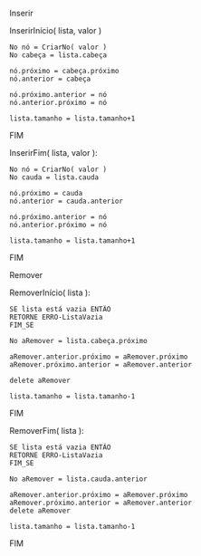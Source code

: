 Inserir

InserirInício( lista, valor )

    No nó = CriarNo( valor )
    No cabeça = lista.cabeça

    nó.próximo = cabeça.próximo
    nó.anterior = cabeça

    nó.próximo.anterior = nó
    nó.anterior.próximo = nó

    lista.tamanho = lista.tamanho+1
FIM

InserirFim( lista, valor ):

    No nó = CriarNo( valor )
    No cauda = lista.cauda

    nó.próximo = cauda
    nó.anterior = cauda.anterior

    nó.próximo.anterior = nó
    nó.anterior.próximo = nó

    lista.tamanho = lista.tamanho+1
FIM

Remover

RemoverInício( lista ):

    SE lista está vazia ENTÃO
    RETORNE ERRO-ListaVazia
    FIM_SE

    No aRemover = lista.cabeça.próximo

    aRemover.anterior.próximo = aRemover.próximo
    aRemover.próximo.anterior = aRemover.anterior

    delete aRemover

    lista.tamanho = lista.tamanho-1
FIM

RemoverFim( lista ):

    SE lista está vazia ENTÃO
    RETORNE ERRO-ListaVazia
    FIM_SE

    No aRemover = lista.cauda.anterior

    aRemover.anterior.próximo = aRemover.próximo
    aRemover.próximo.anterior = aRemover.anterior
    delete aRemover
    
    lista.tamanho = lista.tamanho-1
FIM
